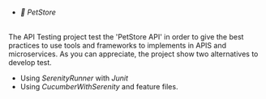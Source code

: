 - ###### 👋 PetStore

The API Testing project test the 'PetStore API' in order to give the best practices to use tools and frameworks to implements in APIS and microservices. 
As you can appreciate, the project show two alternatives to develop test.

- Using _SerenityRunner_ with _Junit_
- Using _CucumberWithSerenity_ and feature files.




